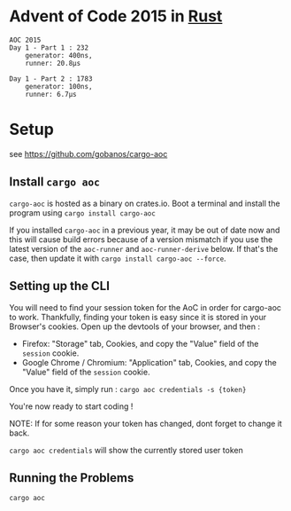 # Advent of Code 2015 in [Rust](https://www.rust-lang.org/)

```
AOC 2015
Day 1 - Part 1 : 232
	generator: 400ns,
	runner: 20.8µs

Day 1 - Part 2 : 1783
	generator: 100ns,
	runner: 6.7µs
```

# Setup

see https://github.com/gobanos/cargo-aoc

## Install `cargo aoc`

`cargo-aoc` is hosted as a binary on crates.io.
Boot a terminal and install the program using `cargo install cargo-aoc`

If you installed `cargo-aoc` in a previous year, it may be out of date now and this
will cause build errors because of a version mismatch if you use the latest version of the `aoc-runner` and `aoc-runner-derive` below. If that's the case, then update it with `cargo install cargo-aoc --force`.

## Setting up the CLI

You will need to find your session token for the AoC in order for cargo-aoc to work. Thankfully, finding your token is easy since it is stored in your Browser's cookies. Open up the devtools of your browser, and then :

* Firefox: "Storage" tab, Cookies, and copy the "Value" field of the `session` cookie.
* Google Chrome / Chromium: "Application" tab, Cookies, and copy the "Value" field of the `session` cookie.

Once you have it, simply run : `cargo aoc credentials -s {token}`

You're now ready to start coding !

NOTE: If for some reason your token has changed, dont forget to change it back.

`cargo aoc credentials` will show the currently stored user token


## Running the Problems

`cargo aoc`